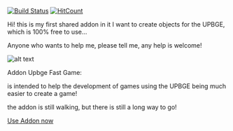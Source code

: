 
[![Build Status](https://github.com/EndSSgamesStudio/UPBGE-Fast-Game/blob/master/doc/readme/passing.svg)](https://github.com/EndSSgamesStudio/UPBGE-Fast-Game/releases)
[![HitCount](http://hits.dwyl.io/{username}/{project}.svg)](http://hits.dwyl.io/{EndSSgamesStudio}/{UPBGE-Fast-Game})

Hi! this is my first shared addon in it I want to create objects for the UPBGE, which is 100% free to use...

Anyone who wants to help me, please tell me, any help is welcome!

![alt text](https://github.com/EndSSgamesStudio/UPBGE-Fast-Game/blob/master/doc/readme/0.3.png)

Addon Upbge Fast Game:

is intended to help the development of games using the UPBGE
being much easier to create a game!

the addon is still walking, but there is still a long way to go!

[Use Addon now](https://github.com/EndSSgamesStudio/Addon_Upbge_Game_Objects/releases)
